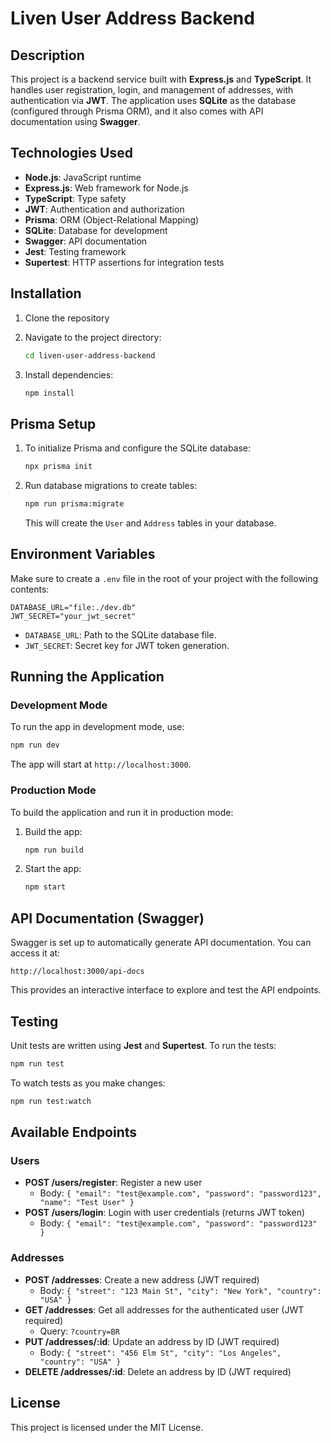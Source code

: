 
# Liven User Address Backend

## Description

This project is a backend service built with **Express.js** and **TypeScript**. It handles user registration, login, and management of addresses, with authentication via **JWT**. The application uses **SQLite** as the database (configured through Prisma ORM), and it also comes with API documentation using **Swagger**.

## Technologies Used

- **Node.js**: JavaScript runtime
- **Express.js**: Web framework for Node.js
- **TypeScript**: Type safety
- **JWT**: Authentication and authorization
- **Prisma**: ORM (Object-Relational Mapping)
- **SQLite**: Database for development
- **Swagger**: API documentation
- **Jest**: Testing framework
- **Supertest**: HTTP assertions for integration tests

## Installation

1. Clone the repository
2. Navigate to the project directory:

   ```bash
   cd liven-user-address-backend
   ```

3. Install dependencies:

   ```bash
   npm install
   ```

## Prisma Setup

1. To initialize Prisma and configure the SQLite database:

   ```bash
   npx prisma init
   ```

2. Run database migrations to create tables:

   ```bash
   npm run prisma:migrate
   ```

   This will create the `User` and `Address` tables in your database.

## Environment Variables

Make sure to create a `.env` file in the root of your project with the following contents:

```
DATABASE_URL="file:./dev.db"
JWT_SECRET="your_jwt_secret"
```

- `DATABASE_URL`: Path to the SQLite database file.
- `JWT_SECRET`: Secret key for JWT token generation.

## Running the Application

### Development Mode

To run the app in development mode, use:

```bash
npm run dev
```

The app will start at `http://localhost:3000`.

### Production Mode

To build the application and run it in production mode:

1. Build the app:

   ```bash
   npm run build
   ```

2. Start the app:

   ```bash
   npm start
   ```

## API Documentation (Swagger)

Swagger is set up to automatically generate API documentation. You can access it at:

```
http://localhost:3000/api-docs
```

This provides an interactive interface to explore and test the API endpoints.

## Testing

Unit tests are written using **Jest** and **Supertest**. To run the tests:

```bash
npm run test
```

To watch tests as you make changes:

```bash
npm run test:watch
```

## Available Endpoints

### Users

- **POST /users/register**: Register a new user
  - Body: `{ "email": "test@example.com", "password": "password123", "name": "Test User" }`
- **POST /users/login**: Login with user credentials (returns JWT token)
  - Body: `{ "email": "test@example.com", "password": "password123" }`

### Addresses

- **POST /addresses**: Create a new address (JWT required)
  - Body: `{ "street": "123 Main St", "city": "New York", "country": "USA" }`
- **GET /addresses**: Get all addresses for the authenticated user (JWT required)
  - Query: `?country=BR`
- **PUT /addresses/:id**: Update an address by ID (JWT required)
  - Body: `{ "street": "456 Elm St", "city": "Los Angeles", "country": "USA" }`
- **DELETE /addresses/:id**: Delete an address by ID (JWT required)

## License

This project is licensed under the MIT License.
